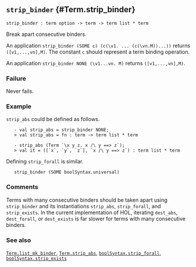 ## `strip_binder` {#Term.strip_binder}


```
strip_binder : term option -> term -> term list * term
```



Break apart consecutive binders.


An application `strip_binder (SOME c) (c(\v1. ... (c(\vn.M))...))`
returns `([v1,...,vn],M)`. The constant `c` should represent a term
binding operation.

An application `strip_binder NONE (\v1...vn. M)` returns `([v1,...,vn],M)`.

### Failure

Never fails.

### Example

`strip_abs` could be defined as follows.
    
       - val strip_abs = strip_binder NONE;
       > val strip_abs = fn : term -> term list * term
    
       - strip_abs (Term `\x y z. x /\ y ==> z`);
       > val it = ([`x`, `y`, `z`], `x /\ y ==> z`) : term list * term
    
Defining `strip_forall` is similar.
    
       strip_binder (SOME boolSyntax.universal)
    



### Comments

Terms with many consecutive binders should be taken apart using
`strip_binder` and its instantiations `strip_abs`, `strip_forall`,
and `strip_exists`. In the current implementation of HOL, iterating
`dest_abs`, `dest_forall`, or `dest_exists` is far slower for terms
with many consecutive binders.

### See also

[`Term.list_mk_binder`](#Term.list_mk_binder), [`Term.strip_abs`](#Term.strip_abs), [`boolSyntax.strip_forall`](#boolSyntax.strip_forall), [`boolSyntax.strip_exists`](#boolSyntax.strip_exists)

